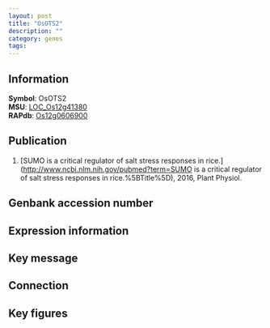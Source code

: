 ```yaml
---
layout: post
title: "OsOTS2"
description: ""
category: genes
tags: 
---
```


## Information
__Symbol__: OsOTS2  
__MSU__: [LOC_Os12g41380](http://rice.plantbiology.msu.edu/cgi-bin/ORF_infopage.cgi?orf=LOC_Os12g41380)  
__RAPdb__: [Os12g0606900](http://rapdb.dna.affrc.go.jp/viewer/gbrowse_details/irgsp1?name=Os12g0606900)  

## Publication
1. [SUMO is a critical regulator of salt stress responses in rice.](http://www.ncbi.nlm.nih.gov/pubmed?term=SUMO is a critical regulator of salt stress responses in rice.%5BTitle%5D), 2016, Plant Physiol.

## Genbank accession number

## Expression information

## Key message

## Connection

## Key figures


